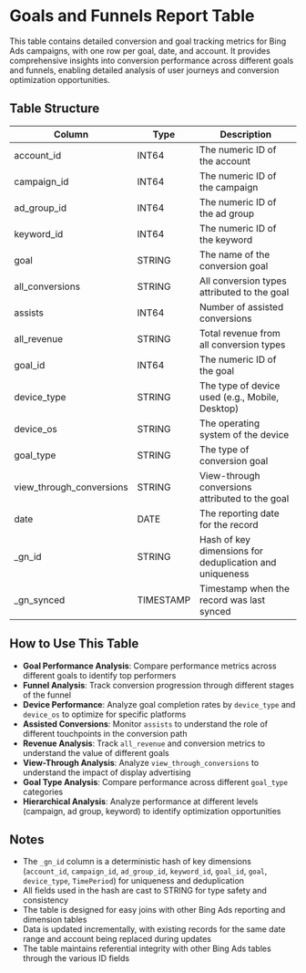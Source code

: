# Goals and Funnels Report Table

This table contains detailed conversion and goal tracking metrics for Bing Ads campaigns, with one row per goal, date, and account. It provides comprehensive insights into conversion performance across different goals and funnels, enabling detailed analysis of user journeys and conversion optimization opportunities.

## Table Structure

| Column                    | Type      | Description                                                                 |
|--------------------------|-----------|-----------------------------------------------------------------------------|
| account_id               | INT64     | The numeric ID of the account                                               |
| campaign_id              | INT64     | The numeric ID of the campaign                                              |
| ad_group_id              | INT64     | The numeric ID of the ad group                                              |
| keyword_id               | INT64     | The numeric ID of the keyword                                               |
| goal                     | STRING    | The name of the conversion goal                                             |
| all_conversions          | STRING    | All conversion types attributed to the goal                                 |
| assists                  | INT64     | Number of assisted conversions                                              |
| all_revenue              | STRING    | Total revenue from all conversion types                                     |
| goal_id                  | INT64     | The numeric ID of the goal                                                  |
| device_type              | STRING    | The type of device used (e.g., Mobile, Desktop)                             |
| device_os                | STRING    | The operating system of the device                                          |
| goal_type                | STRING    | The type of conversion goal                                                 |
| view_through_conversions | STRING    | View-through conversions attributed to the goal                             |
| date                     | DATE      | The reporting date for the record                                           |
| _gn_id                   | STRING    | Hash of key dimensions for deduplication and uniqueness                     |
| _gn_synced               | TIMESTAMP | Timestamp when the record was last synced                                   |

## How to Use This Table

- **Goal Performance Analysis**: Compare performance metrics across different goals to identify top performers
- **Funnel Analysis**: Track conversion progression through different stages of the funnel
- **Device Performance**: Analyze goal completion rates by `device_type` and `device_os` to optimize for specific platforms
- **Assisted Conversions**: Monitor `assists` to understand the role of different touchpoints in the conversion path
- **Revenue Analysis**: Track `all_revenue` and conversion metrics to understand the value of different goals
- **View-Through Analysis**: Analyze `view_through_conversions` to understand the impact of display advertising
- **Goal Type Analysis**: Compare performance across different `goal_type` categories
- **Hierarchical Analysis**: Analyze performance at different levels (campaign, ad group, keyword) to identify optimization opportunities

## Notes

- The `_gn_id` column is a deterministic hash of key dimensions (`account_id`, `campaign_id`, `ad_group_id`, `keyword_id`, `goal_id`, `goal`, `device_type`, `TimePeriod`) for uniqueness and deduplication
- All fields used in the hash are cast to STRING for type safety and consistency
- The table is designed for easy joins with other Bing Ads reporting and dimension tables
- Data is updated incrementally, with existing records for the same date range and account being replaced during updates
- The table maintains referential integrity with other Bing Ads tables through the various ID fields 